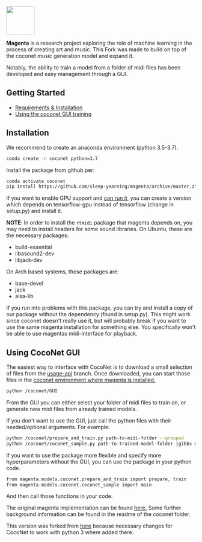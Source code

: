 
<img src="magenta-logo-bg.png" height="75">

**Magenta** is a research project exploring the role of machine learning
in the process of creating art and music. This Fork was made to build on top of the coconet music generation model and expand it.

Notably, the ability to train a model from a folder of midi files has been developed and easy management through a GUI.

## Getting Started

* [Requirements & Installation](#installation)
* [Using the coconet GUI training](#using-coconet-gui)

## Installation

We recommend to create an anaconda environment (python 3.5-3.7).
```bash
conda create -n coconet python=3.7
```
Install the package from github per:
```bash
conda activate coconet
pip install https://github.com/sleep-yearning/magenta/archive/master.zip
```
 
If you want to enable GPU support and [can run it](
https://www.tensorflow.org/install/install_linux#nvidia_requirements_to_run_tensorflow_with_gpu_support), you can create a version which depends on tensorflow-gpu instead of tensorflow (change in setup.py) and install it. 

**NOTE**: In order to install the `rtmidi` package that magenta depends on, you may need to install headers for some sound libraries. On Ubuntu, these are the necessary packages:
- build-essential
- libasound2-dev
- libjack-dev

On Arch based systems, those packages are:
- base-devel
- jack
- alsa-lib

If you run into problems with this package, you can try and install a copy of our package without the dependency (found in setup.py). This might work since coconet doesn't really use it, but will probably break if you want to use the same magenta installation for something else. You specifically won't be able to use magentas midi-interface for playback.

## Using CocoNet GUI

The easiest way to interface with CocoNet is to download a small selection of files from the 
[usage-api](https://github.com/sleep-yearning/magenta/archive/usage-api.zip) branch. Once downloaded, you can start those files in the [coconet environment where magenta is installed.](#installation) 
```bash
python /coconet/GUI
```
From the GUI you can either select your folder of midi files to train on, or generate new midi files from already trained models.

If you don't want to use the GUI, just call the python files with their needed/optional arguments.
For example:
```bash
python /coconet/prepare_and_train.py path-to-midi-folder --grouped
python /coconet/coconet_sample.py path-to-trained-model-folder igibbs midi-output-folder
```

If you want to use the package more flexible and specify more hyperparameters without the GUI, you can use the package in your python code.
```bash
from magenta.models.coconet.prepare_and_train import prepare, train
from magenta.models.coconet.coconet_sample import main
```
And then call those functions in your code.


The original magenta implementation can be found [here.](https://github.com/tensorflow/magenta)
Some further background information can be found in the readme of the coconet folder.

This version was forked from [here](https://github.com/everettk/magenta) because necessary changes for CocoNet to work with python 3 where added there.
